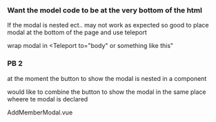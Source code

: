 ### Want the model code to be at the very bottom of the html
If the modal is nested ect.. may not work as expected
so good to place modal at the bottom of the page and use 
teleport

wrap modal in <Teleport to="body" or something like this"

### PB 2 
at the moment the button to show the modal is nested in a component

would like to combine the button to show the modal 
in the same place wheere te modal is declared

AddMemberModal.vue
<script setup>
import Modal from "@/Components/Modal.vue";
import {useTeamStore} from "@/stores/TeamStore";
import { ref } from "vue";
let showModal = ref(false);
let team = useTeamStore();
</script>

<template>
  <button
    class="bg-green-500 hover:bg-green-600 text-white px-4 py-2 rounded disabled:bg-gray-400"
    :disabled="! team.spotsRemaining"
    @click="showModal = true"
  >Add Member ({{ team.spotsRemaining }} Spots Left)</button>

  <Teleport to="body">
    <Modal :show="showModal" @close="showModal = false">
      <template #default>
        <p>Need to add a new member to your team?</p>

        <form class="mt-6">
          <div class="flex gap-2">
            <input type="email" placeholder="Email Address..." class="flex-1">
            <button>Add</button>
          </div>
        </form>
      </template>
    </Modal>
  </Teleport>
</template>

at the place where the button to add the modal was can
just reference the modal
<AddMemmeberModal7> (ofc need to import it in scrip) 

(check code)
